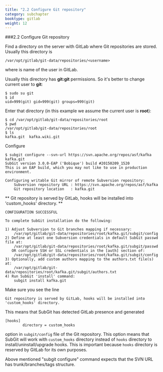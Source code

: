 ```yaml
---
title: "2.2 Configure Git repository"
category: subchapter
booktype: gitlab
weight: 12
---
```


###2.2 Configure Git repository

Find a directory on the server with GitLab where Git repositories are stored. Usually this directory is

    /var/opt/gitlab/git-data/repositories/<username>

where **<username>** is name of the user in GitLab.

Usually this directory has **git:git** permissions. So it's better to change current user to **git**:

    $ sudo su git
    $ id
    uid=999(git) gid=999(git) groups=999(git)

Enter that directory (in this example we assume the current user is **root**):

    $ cd /var/opt/gitlab/git-data/repositories/root
    $ pwd
    /var/opt/gitlab/git-data/repositories/root
    $ ls
    kafka.git  kafka.wiki.git

Configure

    $ subgit configure --svn-url https://svn.apache.org/repos/asf/kafka kafka.git
    SubGit version 3.0.0-EAP ('Bobique') build #20150209_1520
    This is an EAP build, which you may not like to use in production environment.
    
    Configuring writable Git mirror of remote Subversion repository:
        Subversion repository URL : https://svn.apache.org/repos/asf/kafka
        Git repository location   : kafka.git
**
    Git repository is served by GitLab, hooks will be installed into 'custom_hooks' directory.
**

    CONFIGURATION SUCCESSFUL
    
    To complete SubGit installation do the following:
    
    1) Adjust Subversion to Git branches mapping if necessary:
        /var/opt/gitlab/git-data/repositories/root/kafka.git/subgit/config
    2) Define at least one Subversion credentials in default SubGit passwd file at:
        /var/opt/gitlab/git-data/repositories/root/kafka.git/subgit/passwd
       OR configure SSH or SSL credentials in the [auth] section of:
        /var/opt/gitlab/git-data/repositories/root/kafka.git/subgit/config
    3) Optionally, add custom authors mapping to the authors.txt file(s) at:
        /var/opt/gitlab/git-data/repositories/root/kafka.git/subgit/authors.txt
    4) Run SubGit 'install' command:
        subgit install kafka.git

Make sure you see the line

    Git repository is served by GitLab, hooks will be installed into 'custom_hooks' directory.

This means that SubGit has detected GitLab presence and generated

    [hooks]
            directory = custom_hooks

option in `subgit/config` file of the Git repository. This option means that SubGit will work with `custom_hooks` directory instead of `hooks` directory to install/uninstall/upgrade hooks. This is important because `hooks` directory is reserved by GitLab for its own purposes.

Above mentioned "subgit configure" command expects that the SVN URL has trunk/branches/tags structure.

[](#up)